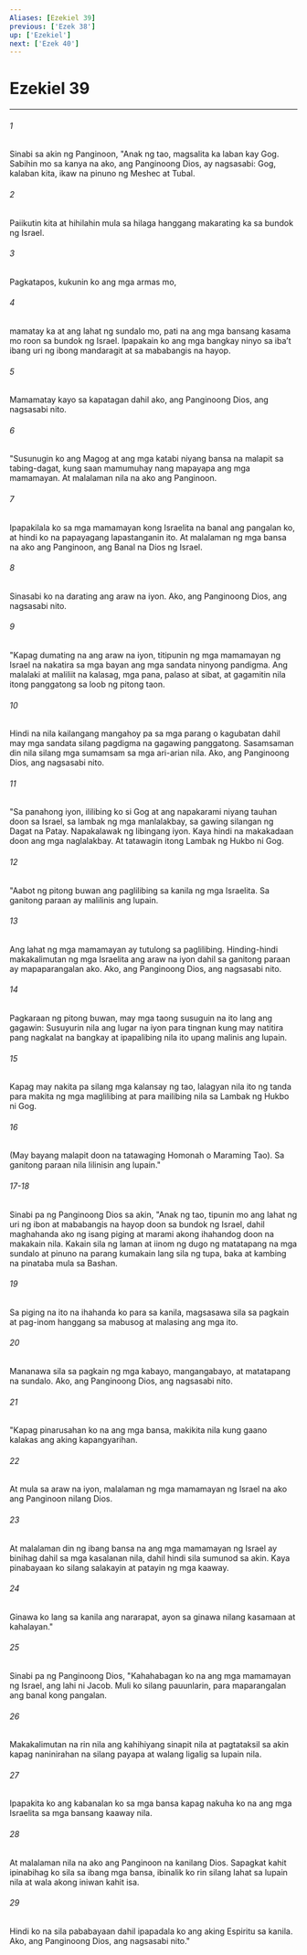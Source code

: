 ```yaml
---
Aliases: [Ezekiel 39]
previous: ['Ezek 38']
up: ['Ezekiel']
next: ['Ezek 40']
---
```

# Ezekiel 39

***


###### 1 


Sinabi sa akin ng Panginoon, "Anak ng tao, magsalita ka laban kay Gog. Sabihin mo sa kanya na ako, ang Panginoong Dios, ay nagsasabi: Gog, kalaban kita, ikaw na pinuno ng Meshec at Tubal. 


###### 2 


Paiikutin kita at hihilahin mula sa hilaga hanggang makarating ka sa bundok ng Israel. 


###### 3 


Pagkatapos, kukunin ko ang mga armas mo, 


###### 4 


mamatay ka at ang lahat ng sundalo mo, pati na ang mga bansang kasama mo roon sa bundok ng Israel. Ipapakain ko ang mga bangkay ninyo sa ibaʼt ibang uri ng ibong mandaragit at sa mababangis na hayop. 


###### 5 


Mamamatay kayo sa kapatagan dahil ako, ang Panginoong Dios, ang nagsasabi nito. 


###### 6 


"Susunugin ko ang Magog at ang mga katabi niyang bansa na malapit sa tabing-dagat, kung saan mamumuhay nang mapayapa ang mga mamamayan. At malalaman nila na ako ang Panginoon. 


###### 7 


Ipapakilala ko sa mga mamamayan kong Israelita na banal ang pangalan ko, at hindi ko na papayagang lapastanganin ito. At malalaman ng mga bansa na ako ang Panginoon, ang Banal na Dios ng Israel. 


###### 8 


Sinasabi ko na darating ang araw na iyon. Ako, ang Panginoong Dios, ang nagsasabi nito. 


###### 9 


"Kapag dumating na ang araw na iyon, titipunin ng mga mamamayan ng Israel na nakatira sa mga bayan ang mga sandata ninyong pandigma. Ang malalaki at maliliit na kalasag, mga pana, palaso at sibat, at gagamitin nila itong panggatong sa loob ng pitong taon. 


###### 10 


Hindi na nila kailangang mangahoy pa sa mga parang o kagubatan dahil may mga sandata silang pagdigma na gagawing panggatong. Sasamsaman din nila silang mga sumamsam sa mga ari-arian nila. Ako, ang Panginoong Dios, ang nagsasabi nito. 


###### 11 


"Sa panahong iyon, ililibing ko si Gog at ang napakarami niyang tauhan doon sa Israel, sa lambak ng mga manlalakbay, sa gawing silangan ng Dagat na Patay. Napakalawak ng libingang iyon. Kaya hindi na makakadaan doon ang mga naglalakbay. At tatawagin itong Lambak ng Hukbo ni Gog. 


###### 12 


"Aabot ng pitong buwan ang paglilibing sa kanila ng mga Israelita. Sa ganitong paraan ay malilinis ang lupain. 


###### 13 


Ang lahat ng mga mamamayan ay tutulong sa paglilibing. Hinding-hindi makakalimutan ng mga Israelita ang araw na iyon dahil sa ganitong paraan ay mapaparangalan ako. Ako, ang Panginoong Dios, ang nagsasabi nito. 


###### 14 


Pagkaraan ng pitong buwan, may mga taong susuguin na ito lang ang gagawin: Susuyurin nila ang lugar na iyon para tingnan kung may natitira pang nagkalat na bangkay at ipapalibing nila ito upang malinis ang lupain. 


###### 15 


Kapag may nakita pa silang mga kalansay ng tao, lalagyan nila ito ng tanda para makita ng mga maglilibing at para mailibing nila sa Lambak ng Hukbo ni Gog. 


###### 16 


(May bayang malapit doon na tatawaging Homonah o Maraming Tao). Sa ganitong paraan nila lilinisin ang lupain."

###### 17-18

Sinabi pa ng Panginoong Dios sa akin, "Anak ng tao, tipunin mo ang lahat ng uri ng ibon at mababangis na hayop doon sa bundok ng Israel, dahil maghahanda ako ng isang piging at marami akong ihahandog doon na makakain nila. Kakain sila ng laman at iinom ng dugo ng matatapang na mga sundalo at pinuno na parang kumakain lang sila ng tupa, baka at kambing na pinataba mula sa Bashan. 


###### 19 


Sa piging na ito na ihahanda ko para sa kanila, magsasawa sila sa pagkain at pag-inom hanggang sa mabusog at malasing ang mga ito. 


###### 20 


Mananawa sila sa pagkain ng mga kabayo, mangangabayo, at matatapang na sundalo. Ako, ang Panginoong Dios, ang nagsasabi nito. 


###### 21 


"Kapag pinarusahan ko na ang mga bansa, makikita nila kung gaano kalakas ang aking kapangyarihan. 


###### 22 


At mula sa araw na iyon, malalaman ng mga mamamayan ng Israel na ako ang Panginoon nilang Dios. 


###### 23 


At malalaman din ng ibang bansa na ang mga mamamayan ng Israel ay binihag dahil sa mga kasalanan nila, dahil hindi sila sumunod sa akin. Kaya pinabayaan ko silang salakayin at patayin ng mga kaaway. 


###### 24 


Ginawa ko lang sa kanila ang nararapat, ayon sa ginawa nilang kasamaan at kahalayan." 


###### 25 


Sinabi pa ng Panginoong Dios, "Kahahabagan ko na ang mga mamamayan ng Israel, ang lahi ni Jacob. Muli ko silang pauunlarin, para maparangalan ang banal kong pangalan. 


###### 26 


Makakalimutan na rin nila ang kahihiyang sinapit nila at pagtataksil sa akin kapag naninirahan na silang payapa at walang ligalig sa lupain nila. 


###### 27 


Ipapakita ko ang kabanalan ko sa mga bansa kapag nakuha ko na ang mga Israelita sa mga bansang kaaway nila. 


###### 28 


At malalaman nila na ako ang Panginoon na kanilang Dios. Sapagkat kahit ipinabihag ko sila sa ibang mga bansa, ibinalik ko rin silang lahat sa lupain nila at wala akong iniwan kahit isa. 


###### 29 


Hindi ko na sila pababayaan dahil ipapadala ko ang aking Espiritu sa kanila. Ako, ang Panginoong Dios, ang nagsasabi nito."
